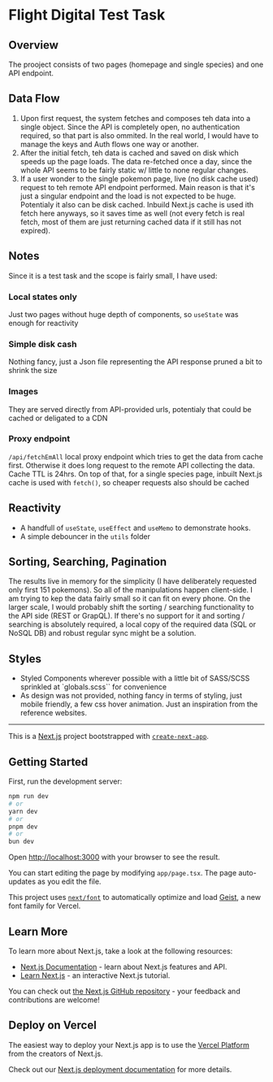 # Flight Digital Test Task

## Overview
The prooject consists of two pages (homepage and single species) and one API endpoint.
## Data Flow
1. Upon first request, the system fetches and composes teh data into a single object. Since the API is completely open, no authentication required, so that part is also ommited. In the real world, I would have to manage  the keys and Auth flows one way or another.
2. After the initial fetch, teh data is cached and saved on disk which speeds up the page loads. The data re-fetched once a day, since the whole API seems to be fairly static w/ little to none regular changes.
3. If a user wonder to the single pokemon page, live (no disk cache used) request to teh remote API endpoint performed. Main reason is that it's just a singular endpoint and the load is not expected to be huge. Potentialy it also can be disk cached. Inbuild Next.js cache is used ith fetch here anyways, so it saves time as well (not every fetch is real fetch, most of them are just returning cached data if it still has not expired).
## Notes
Since it is a test task and the scope is fairly small, I have used:
### Local states only
Just two pages without huge depth of components, so ``useState`` was enough for reactivity
### Simple disk cash
Nothing fancy, just a Json file representing the API response pruned a bit to shrink the size
### Images
They are served directly from API-provided urls, potentialy that could be cached or deligated to a CDN
### Proxy endpoint
``/api/fetchEmAll`` local proxy endpoint which tries to get the data from cache first.
Otherwise it does long request to the remote API collecting the data. Cache TTL is 24hrs.
On top of that, for a single species page, inbuilt Next.js cache is used with `fetch()`, so cheaper requests also should be cached
## Reactivity
- A handfull of ``useState``, ``useEffect`` and ``useMemo`` to demonstrate hooks.
- A simple debouncer in the ``utils`` folder
## Sorting, Searching, Pagination
The results live in memory for the simplicity (I have deliberately requested only first 151 pokemons).
So all of the manipulations happen client-side. I am trying to kep the data fairly small so it can fit on every phone.
On the larger scale, I would probably shift the sorting / searching functionality to the API side (REST or GrapQL). If there's no support for it and sorting / searching is absolutely required, a local copy of the required data (SQL or NoSQL DB) and robust regular sync might be a solution.
## Styles
- Styled Components wherever possible with a little bit of SASS/SCSS sprinkled at `globals.scss`` for convenience
- As design was not provided, nothing fancy in terms of styling, just mobile friendly, a few css hover animation. Just an inspiration from the reference websites.

-----

This is a [Next.js](https://nextjs.org) project bootstrapped with [`create-next-app`](https://nextjs.org/docs/app/api-reference/cli/create-next-app).

## Getting Started

First, run the development server:

```bash
npm run dev
# or
yarn dev
# or
pnpm dev
# or
bun dev
```

Open [http://localhost:3000](http://localhost:3000) with your browser to see the result.

You can start editing the page by modifying `app/page.tsx`. The page auto-updates as you edit the file.

This project uses [`next/font`](https://nextjs.org/docs/app/building-your-application/optimizing/fonts) to automatically optimize and load [Geist](https://vercel.com/font), a new font family for Vercel.

## Learn More

To learn more about Next.js, take a look at the following resources:

- [Next.js Documentation](https://nextjs.org/docs) - learn about Next.js features and API.
- [Learn Next.js](https://nextjs.org/learn) - an interactive Next.js tutorial.

You can check out [the Next.js GitHub repository](https://github.com/vercel/next.js) - your feedback and contributions are welcome!

## Deploy on Vercel

The easiest way to deploy your Next.js app is to use the [Vercel Platform](https://vercel.com/new?utm_medium=default-template&filter=next.js&utm_source=create-next-app&utm_campaign=create-next-app-readme) from the creators of Next.js.

Check out our [Next.js deployment documentation](https://nextjs.org/docs/app/building-your-application/deploying) for more details.
